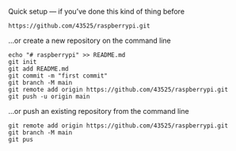 
Quick setup — if you’ve done this kind of thing before
```
https://github.com/43525/raspberrypi.git
```

…or create a new repository on the command line
```
echo "# raspberrypi" >> README.md
git init
git add README.md
git commit -m "first commit"
git branch -M main
git remote add origin https://github.com/43525/raspberrypi.git
git push -u origin main
```
…or push an existing repository from the command line
```
git remote add origin https://github.com/43525/raspberrypi.git
git branch -M main
git pus
